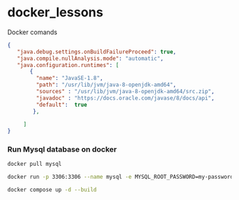 # docker_lessons
 Docker comands
 ```json
 {
    "java.debug.settings.onBuildFailureProceed": true,
    "java.compile.nullAnalysis.mode": "automatic",
    "java.configuration.runtimes": [
        {
          "name": "JavaSE-1.8",
          "path": "/usr/lib/jvm/java-8-openjdk-amd64",
          "sources" : "/usr/lib/jvm/java-8-openjdk-amd64/src.zip",
          "javadoc" : "https://docs.oracle.com/javase/8/docs/api",
          "default":  true
         },
         
      ]
}
```
### Run Mysql database on docker
 ```sh
docker pull mysql
 ```
 ```sh
docker run -p 3306:3306 --name mysql -e MYSQL_ROOT_PASSWORD=my-password -e MYSQL_DATABASE=my-database-name -d mysql:latest
 ```

 ```sh
docker compose up -d --build
 ```



